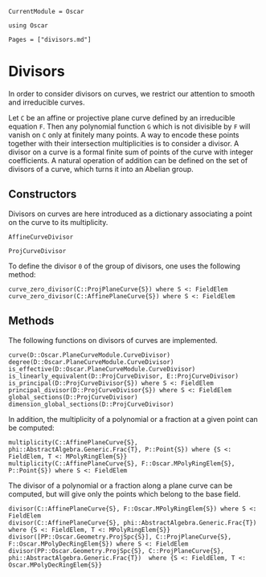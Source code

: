 ```@meta
CurrentModule = Oscar
```

```@setup oscar
using Oscar
```

```@contents
Pages = ["divisors.md"]
```

# Divisors

In order to consider divisors on curves, we restrict our attention to smooth and irreducible curves.

Let ``C`` be an affine or projective plane curve defined by an irreducible equation ``F``. Then any polynomial function ``G`` which is not divisible by ``F`` will vanish on ``C`` only at finitely many points. A way to encode these points together with their intersection multiplicities is to consider a divisor. A divisor on a curve is a formal finite sum of points of the curve with integer coefficients. A natural operation of addition can be defined on the set of divisors of a curve, which turns it into an Abelian group.


## Constructors

Divisors on curves are here introduced as a dictionary associating a point on the curve to its multiplicity.

```@docs
AffineCurveDivisor
```

```@docs
ProjCurveDivisor
```

To define the divisor ``0`` of the group of divisors, one uses the following method:

```@docs
curve_zero_divisor(C::ProjPlaneCurve{S}) where S <: FieldElem
curve_zero_divisor(C::AffinePlaneCurve{S}) where S <: FieldElem
```

## Methods

The following functions on divisors of curves are implemented.

```@docs
curve(D::Oscar.PlaneCurveModule.CurveDivisor)
degree(D::Oscar.PlaneCurveModule.CurveDivisor)
is_effective(D::Oscar.PlaneCurveModule.CurveDivisor)
is_linearly_equivalent(D::ProjCurveDivisor, E::ProjCurveDivisor)
is_principal(D::ProjCurveDivisor{S}) where S <: FieldElem
principal_divisor(D::ProjCurveDivisor{S}) where S <: FieldElem
global_sections(D::ProjCurveDivisor)
dimension_global_sections(D::ProjCurveDivisor)
```


In addition, the multiplicity of a polynomial or a fraction at a given point can be computed:

```@docs
multiplicity(C::AffinePlaneCurve{S}, phi::AbstractAlgebra.Generic.Frac{T}, P::Point{S}) where {S <: FieldElem, T <: MPolyRingElem{S}}
multiplicity(C::AffinePlaneCurve{S}, F::Oscar.MPolyRingElem{S}, P::Point{S}) where S <: FieldElem
```


The divisor of a polynomial or a fraction along a plane curve can be computed, but will give only the points which belong to the base field.


```@docs
divisor(C::AffinePlaneCurve{S}, F::Oscar.MPolyRingElem{S}) where S <: FieldElem
divisor(C::AffinePlaneCurve{S}, phi::AbstractAlgebra.Generic.Frac{T}) where {S <: FieldElem, T <: MPolyRingElem{S}}
divisor([PP::Oscar.Geometry.ProjSpc{S}], C::ProjPlaneCurve{S}, F::Oscar.MPolyDecRingElem{S}) where S <: FieldElem
divisor(PP::Oscar.Geometry.ProjSpc{S}, C::ProjPlaneCurve{S}, phi::AbstractAlgebra.Generic.Frac{T})  where {S <: FieldElem, T <: Oscar.MPolyDecRingElem{S}}
```
